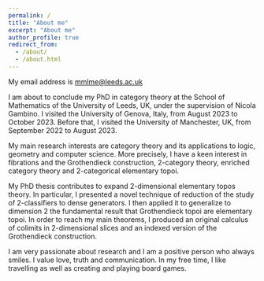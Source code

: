 ```yaml
---
permalink: /
title: "About me"
excerpt: "About me"
author_profile: true
redirect_from: 
  - /about/
  - /about.html
---
```


My email address is mmlme@leeds.ac.uk

I am about to conclude my PhD in category theory at the School of Mathematics of the University of Leeds, UK, under the supervision of Nicola Gambino. I visited the University of Genova, Italy, from August 2023 to October 2023. Before that, I visited the University of Manchester, UK, from September 2022 to August 2023.

My main research interests are category theory and its applications to logic, geometry and computer science. More precisely, I have a keen interest in fibrations and the Grothendieck construction, 2-category theory, enriched category theory and 2-categorical elementary topoi.

My PhD thesis contributes to expand 2-dimensional elementary topos theory. In particular, I presented a novel technique of reduction of the study of 2-classifiers to dense generators. I then applied it to generalize to dimension 2 the fundamental result that Grothendieck topoi are elementary topoi. In order to reach my main theorems, I produced an original calculus of colimits in 2-dimensional slices and an indexed version of the Grothendieck construction.

I am very passionate about research and I am a positive person who always smiles. I value love, truth and communication. In my free time, I like travelling as well as creating and playing board games.
